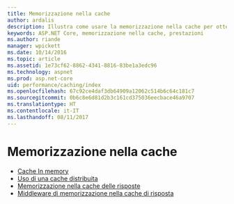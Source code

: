 ```yaml
---
title: Memorizzazione nella cache
author: ardalis
description: Illustra come usare la memorizzazione nella cache per ottenere prestazioni migliori.
keywords: ASP.NET Core, memorizzazione nella cache, prestazioni
ms.author: riande
manager: wpickett
ms.date: 10/14/2016
ms.topic: article
ms.assetid: 1e73cf62-8862-4341-8816-83be1a3edc96
ms.technology: aspnet
ms.prod: asp.net-core
uid: performance/caching/index
ms.openlocfilehash: 67c92ce4daf3db64909a12062c514b6c64c181c7
ms.sourcegitcommit: 0b6c8e6d81d2b3c161cd375036eecbace46a9707
ms.translationtype: HT
ms.contentlocale: it-IT
ms.lasthandoff: 08/11/2017
---
```

# <a name="caching"></a>Memorizzazione nella cache

* [Cache In memory](memory.md)
* [Uso di una cache distribuita](distributed.md)
* [Memorizzazione nella cache delle risposte](response.md)
* [Middleware di memorizzazione nella cache di risposta](middleware.md)
